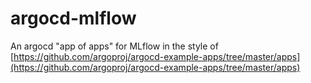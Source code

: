# argocd-mlflow

An argocd "app of apps" for MLflow in the style of [https://github.com/argoproj/argocd-example-apps/tree/master/apps](https://github.com/argoproj/argocd-example-apps/tree/master/apps)